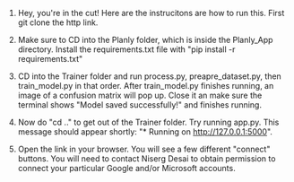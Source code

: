 1. Hey, you're in the cut! Here are the instrucitons are how to run this. First git clone the http link.

2. Make sure to CD into the Planly folder, which is inside the Planly_App directory. Install the requirements.txt file with "pip install -r requirements.txt"

3. CD into the Trainer folder and run process.py, preapre_dataset.py, then train_model.py in that order. After train_model.py finishes running, an image of a confusion matrix will pop up. Close it an make sure the terminal shows "Model saved successfully!" and finishes running.

4. Now do "cd .." to get out of the Trainer folder. Try running app.py. This message should appear shortly:  "* Running on http://127.0.0.1:5000". 

5. Open the link in your browser. You will see a few different "connect" buttons. You will need to contact Niserg Desai to obtain permission to connect your particular Google and/or Microsoft accounts. 
